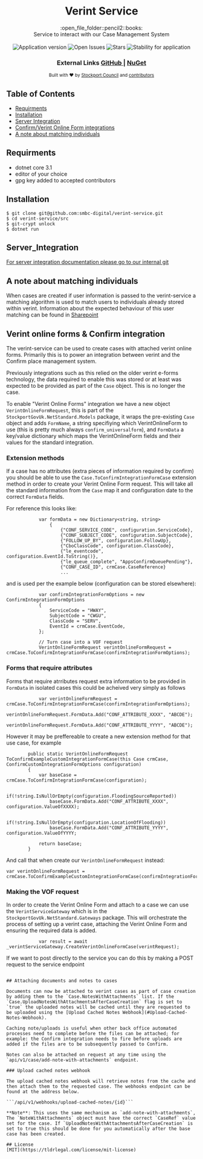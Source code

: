 <h1 align="center">Verint Service</h1>

<div align="center">
  :open_file_folder::pencil2::books:
</div>
<div align="center">
Service to interact with our Case Management System
</div>

<br />

<div align="center">
  <img alt="Application version" src="https://img.shields.io/badge/version-1.0.0-brightgreen.svg?style=flat-square" />
  <img alt="Open Issues" src="https://img.shields.io/github/issues/smbc-digital/verint-service">
    <img alt="Stars" src="https://img.shields.io/github/stars/smbc-digital/verint-service">
  <img alt="Stability for application" src="https://img.shields.io/badge/stability-stable-brightgreen.svg?style=flat-square" />
</div>

<div align="center">
  <h3>
    External Links
    <a href="https://github.com/smbc-digital">
      GitHub
    </a>
    <span> | </span>
    <a href="https://www.nuget.org/profiles/Stockport-Council">
      NuGet
    </a>
  </h3>
</div>

<div align="center">
  <sub>Built with ❤︎ by
  <a href="https://www.stockport.gov.uk">Stockport Council</a> and
  <a href="">
    contributors
  </a>
</div>


## Table of Contents
- [Requirments](#requirments)
- [Installation](#installation)
- [Server Integration](#server_integration) 
- [Confirm/Verint Online Form integrations](#Confirm-and-Verint-Online-Form-integrations)
- [A note about matching individuals](#a-note-about-matching-individuals)

## Requirments
- dotnet core 3.1
- editor of your choice
- gpg key added to accepted contributors


## Installation
```console
$ git clone git@github.com:smbc-digital/verint-service.git
$ cd verint-service/src
$ git-crypt unlock
$ dotnet run
```

## Server_Integration

[For server integration documentation please go to our internal git](https://git.stockport.gov.uk/devs/dts-documentation/wikis/Verint-Service-Integration)

## A note about matching individuals

When cases are created if user information is passed to the verint-service a matching algorithm is used to match users to individuals already stored within verint. Information about the expected behaviour of this user matching can be found in [Sharepoint](https://stockportcouncil.sharepoint.com/:w:/r/sites/col/dbd/_layouts/15/doc2.aspx?sourcedoc=%7B42D5148B-1BB4-4C1A-BCEE-F4C490C39FC8%7D&file=Verint%20user%20matching%20scoring%20.docx&action=default&mobileredirect=true&cid=c521fe92-43fa-4708-b88d-6b3e856f33a6)

## Verint online forms & Confirm integration

The verint-service can be used to create cases with attached verint online forms. Primarily this is to power an integration between verint and the Confirm place management system.

Previously integrations such as this relied on the older verint e-forms technology, the data required to enable this was stored or at least was expected to be provided as part of the `Case` object. This is no longer the case.

To enable "Verint Online Forms" integration we have a new object `VerintOnlineFormRequest`, this is part of the `StockportGovUk.NetStandard.Models` package, it wraps the pre-existing `Case` object and adds `FormName`, a string specifiying which VerintOnlineForm to use (this is pretty much always `confirm_universalform`), and `FormData` a key/value dictionary which maps the VerintOnlineForm fields and their values for the standard integration.

### Extension methods

If a case has no attributes (extra pieces of information required by confirm) you should be able to use the `Case.ToConfirmIntegrationFormCase` extension method in order to create your Verint Online Form request. This will take all the standard information from the `Case` map it and configuration date to the correct `FormData` fields.

For reference this looks like:

```
            var formData = new Dictionary<string, string>
                {
                    {"CONF_SERVICE_CODE", configuration.ServiceCode},
                    {"CONF_SUBJECT_CODE", configuration.SubjectCode},
                    {"FOLLOW_UP_BY", configuration.FollowUp},
                    {"CboClassCode", configuration.ClassCode},
                    {"le_eventcode", configuration.EventId.ToString()},
                    {"le_queue_complete", "AppsConfirmQueuePending"},
                    {"CONF_CASE_ID", crmCase.CaseReference}
                    ...
```

and is used per the example below (configuration can be stored elsewhere):

```
            var confirmIntegrationFormOptions = new ConfirmIntegrationFormOptions
            {
                ServiceCode = "HWAY",
                SubjectCode = "CWGU",
                ClassCode = "SERV",
                EventId = crmCase.EventCode,
            };

            // Turn case into a VOF request
            VerintOnlineFormRequest verintOnlineFormRequest = crmCase.ToConfirmIntegrationFormCase(confirmIntegrationFormOptions);
```

### Forms that require attributes

Forms that require atrributes request extra information to be provided in `FormData` in isolated cases this could be acheived very simply as follows 

```
            var verintOnlineFormRequest = crmCase.ToConfirmIntegrationFormCase(confirmIntegrationFormOptions);
            verintOnlineFormRequest.FormData.Add("CONF_ATTRIBUTE_XXXX", "ABCDE");
            verintOnlineFormRequest.FormData.Add("CONF_ATTRIBUTE_YYYY", "ABCDE");
```

However it may be preffereable to create a new extension method for that use case, for example

```
        public static VerintOnlineFormRequest ToConfirmExampleCustomIntegrationFormCase(this Case crmCase, ConfirmCustomIntegrationFormOptions configuration)
        {
            var baseCase = crmCase.ToConfirmIntegrationFormCase(configuration);

            if(!string.IsNullOrEmpty(configuration.FloodingSourceReported))
                baseCase.FormData.Add("CONF_ATTRIBUTE_XXXX", configuration.ValueOfXXXX);

            if(!string.IsNullOrEmpty(configuration.LocationOfFlooding))
                baseCase.FormData.Add("CONF_ATTRIBUTE_YYYY", configuration.ValueOfYYYY;

            return baseCase;
        }
 ```
 
 And call that when create our `VerintOnlineFormRequest` instead:
 
 ```
 var verintOnlineFormRequest = crmCase.ToConfirmExampleCustomIntegrationFormCase(confirmIntegrationFormOptions);
 ```
 
 ### Making the VOF request
 
In order to create the Verint Online Form and attach to a case we can use the `VerintServiceGateway` which is in the `StockportGovUk.NetStandard.Gateways` package. This will orchestrate the process of setting up a verint case, attaching the Verint Online Form and ensuring the required data is added.

```
            var result = await _verintServiceGateway.CreateVerintOnlineFormCase(verintRequest);
```

If we want to post directly to the service you can do this by making a POST request to the service endpoint

```https://my-service-url:port/api/v1/VerintOnlineForm

## Attaching documents and notes to cases

Documents can now be attached to verint cases as part of case creation by adding them to the `Case.NotesWithAttachments` list. If the `Case.UploadNotesWithAttachmentsAfterCaseCreation` flag is set to `true` the uploaded notes will be cached until they are requested to be uploaded using the [Upload Cached Notes Webhook](#Upload-Cached-Notes-Webhook). 

Caching note/uploads is useful when other back office automated processes need to complete before the files can be attached; for example: the Confirm integration needs to fire before uploads are added if the files are to be subsequently passed to Confirm.

Notes can also be attached on request at any time using the `api/v1/case/add-note-with-attachments` endpoint.

### Upload cached notes webhook

The upload cached notes webhook will retrieve notes from the cache and then attach them to the requested case. The webhooks endpoint can be found at the address below.

```/api/v1/webhooks/upload-cached-notes/{id}```

**Note**: This uses the same mechanism as `add-note-with-attachments`, The `NoteWithAttachments` object must have the correct `CaseRef` value set for the case. If `UploadNotesWithAttachmentsAfterCaseCreation` is set to true this should be done for you automatically after the base case has been created.

## License
[MIT](https://tldrlegal.com/license/mit-license)
